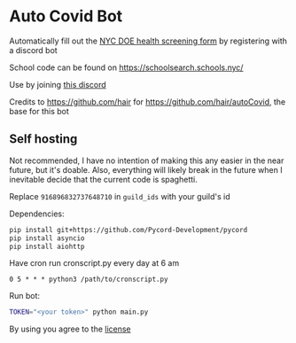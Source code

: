 # Auto Covid Bot

Automatically fill out the [NYC DOE health screening form](https://healthscreening.schools.nyc/) by registering with a discord bot

School code can be found on https://schoolsearch.schools.nyc/

Use by joining [this discord](https://discord.gg/6G4kNjqpfb)

Credits to https://github.com/hair for https://github.com/hair/autoCovid, the base for this bot

## Self hosting
Not recommended, I have no intention of making this any easier in the near future, but it's doable. Also, everything will likely break in the future when I inevitable decide that the current code is spaghetti.

Replace `916896832737648710` in `guild_ids` with your guild's id

Dependencies:
```sh
pip install git+https://github.com/Pycord-Development/pycord
pip install asyncio
pip install aiohttp
```


Have cron run cronscript.py every day at 6 am
```cron
0 5 * * * python3 /path/to/cronscript.py
```

Run bot:
```sh
TOKEN="<your token>" python main.py
```

By using you agree to the [license](https://github.com/cleonyc/autocovidbot/blob/main/LICENSE)